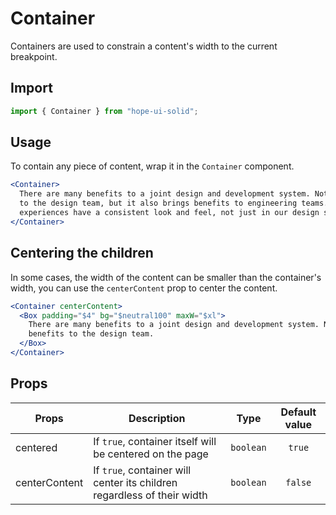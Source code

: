 # Container

Containers are used to constrain a content's width to the current breakpoint.

## Import

```js
import { Container } from "hope-ui-solid";
```

## Usage

To contain any piece of content, wrap it in the `Container` component.

```jsx
<Container>
  There are many benefits to a joint design and development system. Not only does it bring benefits
  to the design team, but it also brings benefits to engineering teams. It makes sure that our
  experiences have a consistent look and feel, not just in our design specs, but in production
</Container>
```

## Centering the children

In some cases, the width of the content can be smaller than the container's width, you can use the `centerContent` prop to center the content.

```jsx
<Container centerContent>
  <Box padding="$4" bg="$neutral100" maxW="$xl">
    There are many benefits to a joint design and development system. Not only does it bring
    benefits to the design team.
  </Box>
</Container>
```

## Props

| Props         | Description                                                             |   Type    | Default value |
| ------------- | ----------------------------------------------------------------------- | :-------: | :-----------: |
| centered      | If `true`, container itself will be centered on the page                | `boolean` |    `true`     |
| centerContent | If `true`, container will center its children regardless of their width | `boolean` |    `false`    |
